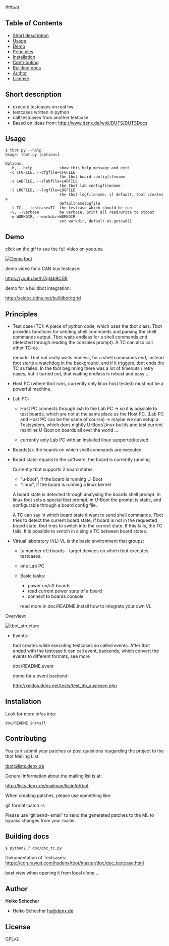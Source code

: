 ##tbot

## Table of Contents
- [Short description](#description)
- [Usage](#usage)
- [Demo](#demo)
- [Principles](#principles)
- [Installation](#install)
- [Contributing](#contributing)
- [Building docs](#building-docs)
- [Author](#author)
- [License](#license)


## Short description

- execute testcases on real hw
- testcases written in python
- call testcases from another testcase
- Based on ideas from:
  http://www.denx.de/wiki/DUTS/DUTSDocs

## Usage

```
$ tbot.py --help
Usage: tbot.py [options]

Options:
  -h, --help            show this help message and exit
  -c CFGFILE, --cfgfile=CFGFILE
                        the tbot board configfilename
  -s LABFILE, --slabfile=LABFILE
                        the tbot lab configfilename
  -l LOGFILE, --logfile=LOGFILE
                        the tbot logfilename, if default, tbot creates a
                        defaultnamelogfile
  -t TC, --testcase=TC  the testcase which should be run
  -v, --verbose         be verbose, print all read/write to stdout
  -w WORKDIR, --workdir=WORKDIR
                        set workdir, default os.getcwd()
```

## Demo

click on the gif to see the full video on youtube

[![Demo tbot](https://github.com/hsdenx/tbot/blob/master/demo.gif)](https://www.youtube.com/watch?v=PhaYfqOrQOg)

demo video for a CAN bus testcase:

https://youtu.be/hl7gI4b9CG8

demo for a buildbot integration:

http://xeidos.ddns.net/buildbot/tgrid


## Principles

- Test case (TC):
  A piece of python code, which uses the tbot class.
  Tbot provides functions for sending shell commands and parsing the
  shell commands output.
  Tbot waits endless for a shell commands end (detected through reading
  the consoles prompt).
  A TC can also call other TC-es.
  
  remark:
  Tbot not really waits endless, for a shell commands end, instead
  tbot starts a watchdog in the background, and if it triggers, tbot
  ends the TC as failed. In the tbot beginning there was a lot of
  timeouts / retry cases, but it turned out, that waiting endless
  is robust and easy ...
   
- Host PC (where tbot runs, currently only linux host tested)
  must not be a powerful machine.

- Lab PC: 
  - Host PC connects through ssh to the Lab PC
    -> so it is possible to test boards, which
       are not at the same place as the Host PC.
       (Lab PC and Host PC can be the same of course)
       -> maybe we can setup a Testsystem, which does nightly
          U-Boot/Linux builds and test current mainline U-Boot
          on boards all over the world ...

  - currently only Lab PC with an installed linux supported/tested.

- Boards(s):
  the boards on which shell commands are executed.

- Board state:
  equals to the software, the board is currently running.

  Currently tbot supports 2 board states:
    - "u-boot", if the board is running U-Boot
    - "linux", if the board is running a linux kernel

  A board state is detected through analysing the boards
  shell prompt. In linux tbot sets a special tbot prompt,
  in U-Boot the prompt is static, and configurable through a
  board config file.

  A TC can say in which board state it want to send shell commands.
  Tbot tries to detect the current board state, if board is not in
  the requested  board state, tbot tries to switch into the correct
  state. If this fails, the TC fails.
  It is possible to switch in a single TC between board states.

- Virtual laboratory (VL)
   VL is the basic environment that groups:
  - [a number of] boards - target devices on which tbot executes testcases.
  - one Lab PC
  - Basic tasks:
    - power on/off boards
    - read current power state of a board
    - connect to boards console

    read more in doc/README.install how to integrate your own VL

Overview:

![tbot_structure](https://github.com/hsdenx/tbot/blob/master/doc/tbot_structure.png)

- Events:

  tbot creates while executing testcases so called events.
  After tbot ended with the testcase it can call event_backends,
  which convert the events to different formats, see more

  doc/README.event

  demo for a event backend:

  http://xeidos.ddns.net/tests/test_db_auslesen.php

## Installation

Look for more infos into:
```
doc/README.install
```

## Contributing

You can submit your patches or post questions reagarding the project to the tbot Mailing List:

tbot@lists.denx.de

General information about the mailing list is at:

http://lists.denx.de/mailman/listinfo/tbot

When creating patches, please use something like:

git format-patch -s <revision range>

Please use 'git send- email' to send the generated patches to the ML to bypass changes from your mailer.

## Building docs


```sh
$ python2.7 doc/doc_tc.py
```
Dokumentation of Testcases:
https://cdn.rawgit.com/hsdenx/tbot/master/doc/doc_testcase.html

best view when opening it from local clone ...

## Author

**Heiko Schocher**
* Heiko Schocher <hs@denx.de>

## License
GPLv2
